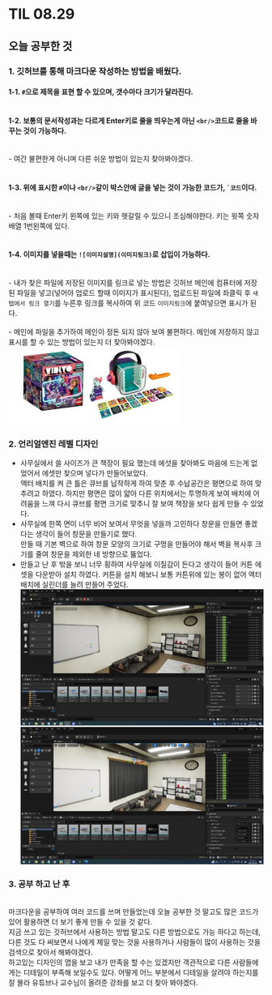 # TIL 08.29
## 오늘 공부한 것
### 1. 깃허브를 통해 마크다운 작성하는 방법을 배웠다.
#### 1-1. `#`으로 제목을 표현 할 수 있으며, 갯수마다 크기가 달라진다.
#### <br/> 1-2. 보통의 문서작성과는 다르게 Enter키로 줄을 띄우는게 아닌 `<br/>`코드로 줄을 바꾸는 것이 가능하다.
<br/> - 여간 불편한게 아니며 다른 쉬운 방법이 있는지 찾아봐야겠다.
#### <br/> 1-3. 위에 표시한 `#`이나 `<br/>`같이 박스안에 글을 넣는 것이 가능한 코드가, `` `코드 ``이다. 
<br/> - 처음 볼때 Enter키 왼쪽에 있는 키와 헷갈릴 수 있으니 조심해야한다. 키는 윗쪽 숫자배열 1번왼쪽에 있다.
#### <br/> 1-4. 이미지를 넣을때는 ``![이미지설명](이미지링크)``로 삽입이 가능하다.
<br/> - 내가 찾은 파일에 저장된 이미지를 링크로 넣는 방법은 깃허브 메인에 컴퓨터에 저장된 파일을 넣고(넣어야 업로드 할때 이미지가 표시된다), 업로드된 파일에 좌클릭 후 `새 탭에서 링크 열기`를 누른후 링크를 복사하여 위 코드 `이미지링크`에 붙여넣으면 표시가 된다.
<br/> <br/> - 메인에 파일을 추가하여 메인이 정돈 되지 않아 보여 불편하다. 메인에 저장하지 않고 표시를 할 수 있는 방법이 있는지 더 찾아봐야겠다.
<br/> ![예시](https://github.com/DaeHuKim/DaeHuKim/blob/main/4%20(1).jpg)
### 2. 언리얼엔진 레벨 디자인
- 사무실에서 쓸 사이즈가 큰 책장이 필요 했는데 에섯을 찾아봐도 마음에 드는게 없었어서 에셋만 찾으며 넣다가 만들어보았다.
<br/> 액터 배치를 켜 큰 틀은 큐브를 납작하게 하여 맞춘 후 수납공간은 평면으로 하여 맞추려고 하였다. 하지만 평면은 많이 얇아 다른 위치에서는 투명하게 보여 배치에 어려움을 느껴 다시 큐브를 평면 크기로 맞추니 잘 보여 책장을 보다 쉽게 만들 수 있었다.
- 사무실에 한쪽 면이 너무 비어 보여서 무엇을 넣을까 고민하다 창문을 만들면 좋겠다는 생각이 들어 창문을 만들기로 했다.
<br/> 만들 때 기본 벽으로 하여 창문 모양의 크기로 구멍을 만들어야 해서 벽을 복사후 크기를 줄여 창문을 제외한 네 방향으로 뚫었다.
- 만들고 난 후 밖을 보니 너무 횡하여 사무실에 이질감이 든다고 생각이 들어 커튼 에셋을 다운받아 설치 하였다. 커튼을 설치 해보니 보통 커튼위에 있는 봉이 없어 액터 배치에 실린더를 늘려 만들어 주었다.
![커튼 전](https://github.com/DaeHuKim/DaeHuKim/blob/main/%EC%BB%A4%ED%8A%BC%20%EC%A0%84%20(2).jpg)
![커튼 후](https://github.com/DaeHuKim/DaeHuKim/blob/main/%EC%BB%A4%ED%8A%BC%20%EC%A0%84%20(3).jpg)
### 3. 공부 하고 난 후
<br/> 마크다운을 공부하여 여러 코드를 쓰며 만들었는데 오늘 공부한 것 말고도 많은 코드가 있어 활용하면 더 보기 좋게 만들 수 있을 것 같다. 
<br/> 지금 쓰고 있는 깃허브에서 사용하는 방법 말고도 다른 방법으로도 가능 하다고 하는데, 다른 것도 다 써보면서 나에게 제일 맞는 것을 사용하거나 사람들이 많이 사용하는 것을 검색으로 찾아서 해봐야겠다. 
<br/> 하고있는 디자인의 맵을 보고 내가 만족을 할 수는 있겠지만 객관적으로 다른 사람들에게는 디테일이 부족해 보일수도 있다. 어떻게 어느 부분에서 디테일을 살려야 하는지를 잘 몰라 유튜브나 교수님이 올려준 강좌를 보고 더 찾아 봐야겠다. 
 
